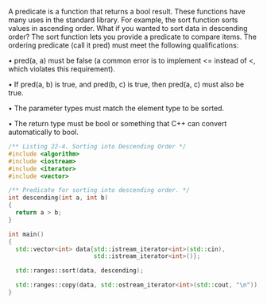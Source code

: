 A predicate is a function that returns a bool result. These
functions have many uses in the standard library.
For example, the sort function sorts values in ascending order. What if you wanted to sort data in
descending order? The sort function lets you provide a predicate to compare items. The ordering predicate
(call it pred) must meet the following qualifications:

• pred(a, a) must be false (a common error is to implement <= instead of <, which violates this requirement).

• If pred(a, b) is true, and pred(b, c) is true, then pred(a, c) must also be true.

• The parameter types must match the element type to be sorted.

• The return type must be bool or something that C++ can convert automatically to bool.

```cpp
/** Listing 22-4. Sorting into Descending Order */
#include <algorithm>
#include <iostream>
#include <iterator>
#include <vector>

/** Predicate for sorting into descending order. */
int descending(int a, int b)
{
  return a > b;
}

int main()
{
  std::vector<int> data{std::istream_iterator<int>(std::cin),
                        std::istream_iterator<int>()};

  std::ranges::sort(data, descending);

  std::ranges::copy(data, std::ostream_iterator<int>(std::cout, "\n"));
}
```
